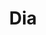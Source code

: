 ---
title: "Dia"
url: /ciudad-autonoma-de-buenos-aires/dia-avenida-juan-bautista-alberdi-4/
shop: supermercado
---